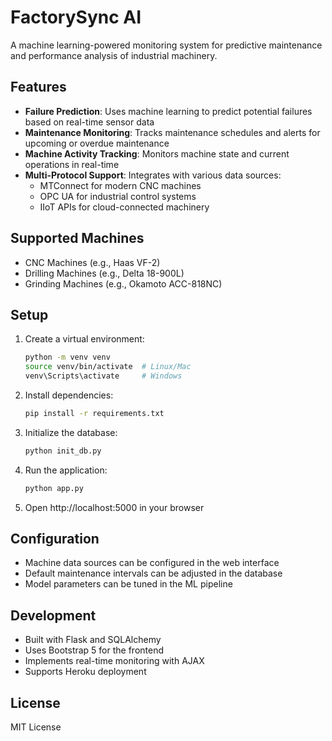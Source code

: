# FactorySync AI

A machine learning-powered monitoring system for predictive maintenance and performance analysis of industrial machinery.

## Features

- **Failure Prediction**: Uses machine learning to predict potential failures based on real-time sensor data
- **Maintenance Monitoring**: Tracks maintenance schedules and alerts for upcoming or overdue maintenance
- **Machine Activity Tracking**: Monitors machine state and current operations in real-time
- **Multi-Protocol Support**: Integrates with various data sources:
  - MTConnect for modern CNC machines
  - OPC UA for industrial control systems
  - IIoT APIs for cloud-connected machinery

## Supported Machines

- CNC Machines (e.g., Haas VF-2)
- Drilling Machines (e.g., Delta 18-900L)
- Grinding Machines (e.g., Okamoto ACC-818NC)

## Setup

1. Create a virtual environment:
   ```bash
   python -m venv venv
   source venv/bin/activate  # Linux/Mac
   venv\Scripts\activate     # Windows
   ```

2. Install dependencies:
   ```bash
   pip install -r requirements.txt
   ```

3. Initialize the database:
   ```bash
   python init_db.py
   ```

4. Run the application:
   ```bash
   python app.py
   ```

5. Open http://localhost:5000 in your browser

## Configuration

- Machine data sources can be configured in the web interface
- Default maintenance intervals can be adjusted in the database
- Model parameters can be tuned in the ML pipeline

## Development

- Built with Flask and SQLAlchemy
- Uses Bootstrap 5 for the frontend
- Implements real-time monitoring with AJAX
- Supports Heroku deployment

## License

MIT License
